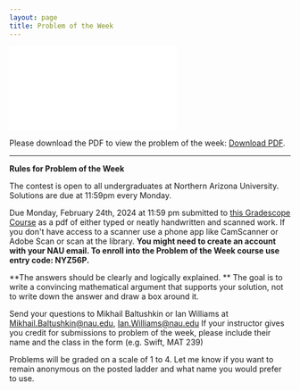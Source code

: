 ```yaml
---
layout: page
title: Problem of the Week
---
```



<object data="files/pdfs/2025-3-23.pdf" type="application/pdf" width="900px" height="900px">
	<embed src="files/pdfs/2025-3-3.pdf">
		<p>Please download the PDF to view the problem of the week: <a href="files/pdfs/2025-3-3.pdf">Download PDF</a>.</p>
	</embed>
</object>

<hr>
<b>Rules for Problem of the Week</b>
<p>
The contest is open to all undergraduates at Northern Arizona University. Solutions are due at 11:59pm every Monday. 
<p>
<p>Due Monday, February 24th, 2024 at 11:59 pm submitted to 
<a href="https://www.gradescope.com/courses/884166"> this Gradescope Course</a> as a pdf of either typed or neatly handwritten and scanned work. If you don't have access to a scanner use a phone app like CamScanner or Adobe Scan or scan at the library. <b> You might need to create an account with your NAU email. To enroll into the Problem of the Week course use entry code: NYZ56P. </b>  

<p>**The answers should be clearly and logically explained. ** The goal is to write a convincing mathematical argument that supports your solution, not to write down the answer and draw a box around it.
</p> 


<p>
Send your questions to Mikhail Baltushkin or Ian Williams at
<a href="mailto:Mikhail.Baltushkin@nau.edu?subject=potw" target="_blank">Mikhail.Baltushkin@nau.edu</a>,  
<a href="mailto:Ian.Williams@nau.edu?subject=potw" target="_blank">Ian.Williams@nau.edu</a>
	If your instructor gives you credit for submissions to problem of the week, please include their name
	and the class in the form (e.g. Swift, MAT 239)
</p>

<p>
	Problems will be graded on a scale of 1 to 4.  <!--A model solution is posted each week.
	A ladder listing the points earned is posted in the lobby of the Adel Math Building 
	(across from the MAP room).  Your name will be printed on the ladder, but no names will be published on the web.-->
	Let me know if you want to remain anonymous on the posted ladder and what name you would prefer to use.
</p> 
